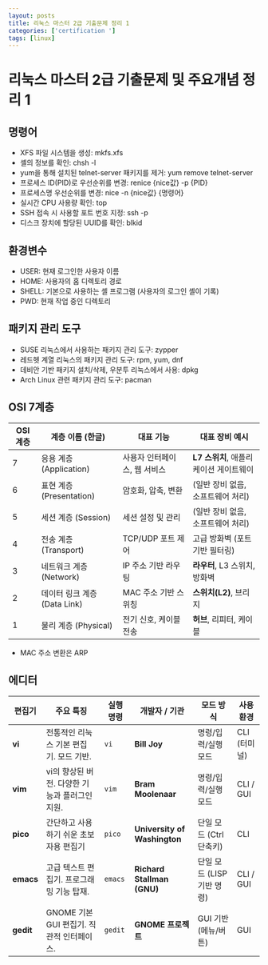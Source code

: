 ```yaml
---
layout: posts
title: 리눅스 마스터 2급 기출문제 정리 1
categories: ['certification ']
tags: [linux]
---
```


리눅스 마스터 2급 기출문제 및 주요개념 정리 1
========


## 명령어
- XFS 파일 시스템을 생성: mkfs.xfs
- 셸의 정보를 확인: chsh -l
- yum을 통해 설치된 telnet-server 패키지를 제거: yum remove telnet-server
- 프로세스 ID(PID)로 우선순위를 변경: renice {nice값} -p {PID}
- 프로세스명 우선순위를 변경: nice -n {nice값} {명령어}
- 실시간 CPU 사용량 확인: top
- SSH 접속 시 사용할 포트 번호 지정: ssh -p
- 디스크 장치에 할당된 UUID를 확인: blkid


## 환경변수
- USER: 현재 로그인한 사용자 이름
- HOME: 사용자의 홈 디렉토리 경로
- SHELL: 기본으로 사용하는 셸 프로그램 (사용자의 로그인 셸이 기록)
- PWD: 현재 작업 중인 디렉토리


## 패키지 관리 도구
- SUSE 리눅스에서 사용하는 패키지 관리 도구: zypper
- 레드헷 계열 리눅스의 패키지 관리 도구: rpm, yum, dnf
- 데비안 기반 패키지 설치/삭제, 우분투 리눅스에서 사용: dpkg
- Arch Linux 관련 패키지 관리 도구: pacman


## OSI 7계층 
| OSI 계층 | 계층 이름 (한글)            | 대표 기능            | 대표 장비 예시                 |
| ------ | --------------------- | ---------------- | ------------------------ |
| 7      | 응용 계층 (Application)   | 사용자 인터페이스, 웹 서비스 | **L7 스위치**, 애플리케이션 게이트웨이 |
| 6      | 표현 계층 (Presentation)  | 암호화, 압축, 변환      | (일반 장비 없음, 소프트웨어 처리)     |
| 5      | 세션 계층 (Session)       | 세션 설정 및 관리       | (일반 장비 없음, 소프트웨어 처리)     |
| 4      | 전송 계층 (Transport)     | TCP/UDP 포트 제어    | 고급 방화벽 (포트 기반 필터링)       |
| 3      | 네트워크 계층 (Network)     | IP 주소 기반 라우팅     | **라우터**, L3 스위치, 방화벽     |
| 2      | 데이터 링크 계층 (Data Link) | MAC 주소 기반 스위칭    | **스위치(L2)**, 브리지         |
| 1      | 물리 계층 (Physical)      | 전기 신호, 케이블 전송    | **허브**, 리피터, 케이블         |

- MAC 주소 변환은 ARP



## 에디터
| 편집기       | 주요 특징                        | 실행 명령   | 개발자 / 기관                     | 모드 방식              | 사용 환경     |
| --------- | ---------------------------- | ------- | ---------------------------- | ------------------ | --------- |
| **vi**    | 전통적인 리눅스 기본 편집기. 모드 기반.      | `vi`    | **Bill Joy**                 | 명령/입력/실행 모드        | CLI (터미널) |
| **vim**   | vi의 향상된 버전. 다양한 기능과 플러그인 지원. | `vim`   | **Bram Moolenaar**           | 명령/입력/실행 모드        | CLI / GUI |
| **pico**  | 간단하고 사용하기 쉬운 초보자용 편집기        | `pico`  | **University of Washington** | 단일 모드 (Ctrl 단축키)   | CLI       |
| **emacs** | 고급 텍스트 편집기. 프로그래밍 기능 탑재.     | `emacs` | **Richard Stallman (GNU)**   | 단일 모드 (LISP 기반 명령) | CLI / GUI |
| **gedit** | GNOME 기본 GUI 편집기. 직관적 인터페이스. | `gedit` | **GNOME 프로젝트**               | GUI 기반 (메뉴/버튼)     | GUI       |

